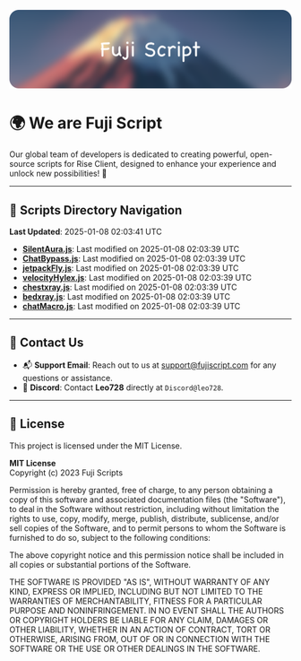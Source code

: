 ![Banner](.github/b.webp)

# 🌍 **We are Fuji Script**

Our global team of developers is dedicated to creating powerful, open-source scripts for Rise Client, designed to enhance your experience and unlock new possibilities! 🌟

---
<!-- SCRIPTS_NAVIGATION_START -->
## 📂 **Scripts Directory Navigation**

**Last Updated**: 2025-01-08 02:03:41 UTC

- **[SilentAura.js](scripts/SilentAura.js)**: Last modified on 2025-01-08 02:03:39 UTC
- **[ChatBypass.js](scripts/ChatBypass.js)**: Last modified on 2025-01-08 02:03:39 UTC
- **[jetpackFly.js](scripts/jetpackFly.js)**: Last modified on 2025-01-08 02:03:39 UTC
- **[velocityHylex.js](scripts/velocityHylex.js)**: Last modified on 2025-01-08 02:03:39 UTC
- **[chestxray.js](scripts/chestxray.js)**: Last modified on 2025-01-08 02:03:39 UTC
- **[bedxray.js](scripts/bedxray.js)**: Last modified on 2025-01-08 02:03:39 UTC
- **[chatMacro.js](scripts/chatMacro.js)**: Last modified on 2025-01-08 02:03:39 UTC

<!-- SCRIPTS_NAVIGATION_END -->

---

## 💬 **Contact Us**  
- 📬 **Support Email**: Reach out to us at [support@fujiscript.com](mailto:support@fujiscript.com) for any questions or assistance.  
- 💬 **Discord**: Contact **Leo728** directly at `Discord@leo728`.

---

## 📜 **License**

This project is licensed under the MIT License.  

**MIT License**  
Copyright (c) 2023 Fuji Scripts  

Permission is hereby granted, free of charge, to any person obtaining a copy of this software and associated documentation files (the "Software"), to deal in the Software without restriction, including without limitation the rights to use, copy, modify, merge, publish, distribute, sublicense, and/or sell copies of the Software, and to permit persons to whom the Software is furnished to do so, subject to the following conditions:  

The above copyright notice and this permission notice shall be included in all copies or substantial portions of the Software.  

THE SOFTWARE IS PROVIDED "AS IS", WITHOUT WARRANTY OF ANY KIND, EXPRESS OR IMPLIED, INCLUDING BUT NOT LIMITED TO THE WARRANTIES OF MERCHANTABILITY, FITNESS FOR A PARTICULAR PURPOSE AND NONINFRINGEMENT. IN NO EVENT SHALL THE AUTHORS OR COPYRIGHT HOLDERS BE LIABLE FOR ANY CLAIM, DAMAGES OR OTHER LIABILITY, WHETHER IN AN ACTION OF CONTRACT, TORT OR OTHERWISE, ARISING FROM, OUT OF OR IN CONNECTION WITH THE SOFTWARE OR THE USE OR OTHER DEALINGS IN THE SOFTWARE.  
